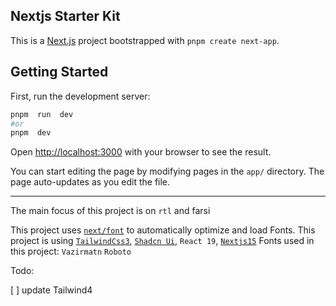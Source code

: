 
## Nextjs Starter Kit 
This is a [Next.js](https://nextjs.org) project bootstrapped with `pnpm create next-app`.
## Getting Started

First, run the development server:

```bash
pnpm  run  dev
#or
pnpm  dev
```

Open [http://localhost:3000](http://localhost:3000) with your browser to see the result.

You can start editing the page by modifying pages in the `app/` directory. The page auto-updates as you edit the file.

****

The main focus of this project is on `rtl` and farsi

This project uses [`next/font`](https://nextjs.org/docs/app/building-your-application/optimizing/fonts) to automatically optimize and load Fonts.
This project is using [`TailwindCss3`](https://v3.tailwindcss.com/),  [`Shadcn Ui`](https://ui.shadcn.com/),  `React 19`,  [`Nextjs15`](https://nextjs.org/)
Fonts used in this project: `Vazirmatn` `Roboto`
  

Todo:

[ ] update Tailwind4


